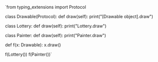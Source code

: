 `from typing_extensions import Protocol

class Drawable(Protocol):
	def draw(self):
		print("[Drawable object].draw")

class Lottery:
	def draw(self):
		print("Lottery.draw")
	
class Painter:
	def draw(self):
		print("Painter.draw")

def f(x: Drawable):
	x.draw()

f(Lottery())
f(Painter())`